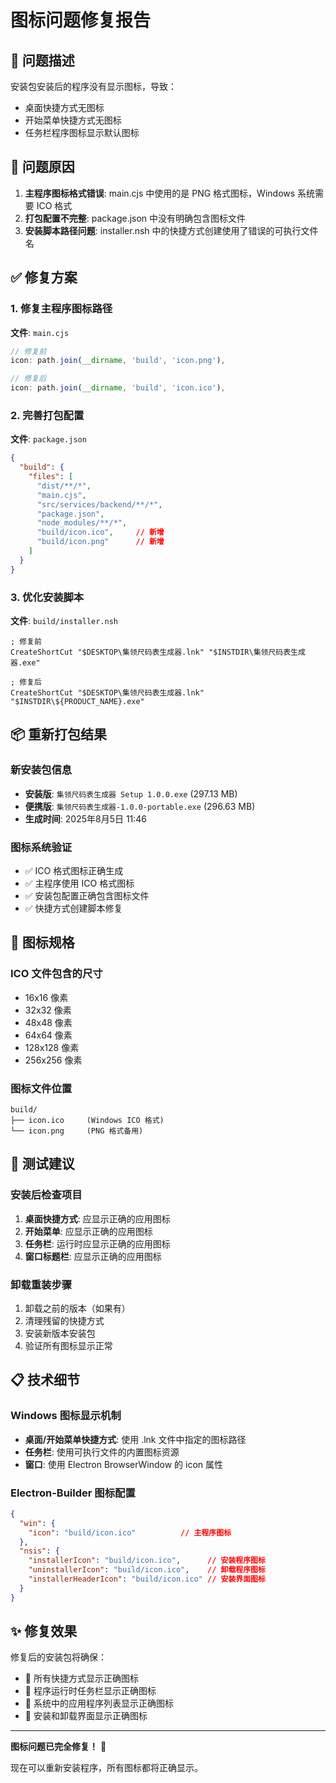 # 图标问题修复报告

## 🔧 问题描述

安装包安装后的程序没有显示图标，导致：
- 桌面快捷方式无图标
- 开始菜单快捷方式无图标  
- 任务栏程序图标显示默认图标

## 🎯 问题原因

1. **主程序图标格式错误**: main.cjs 中使用的是 PNG 格式图标，Windows 系统需要 ICO 格式
2. **打包配置不完整**: package.json 中没有明确包含图标文件
3. **安装脚本路径问题**: installer.nsh 中的快捷方式创建使用了错误的可执行文件名

## ✅ 修复方案

### 1. 修复主程序图标路径
**文件**: `main.cjs`
```javascript
// 修复前
icon: path.join(__dirname, 'build', 'icon.png'),

// 修复后  
icon: path.join(__dirname, 'build', 'icon.ico'),
```

### 2. 完善打包配置
**文件**: `package.json`
```json
{
  "build": {
    "files": [
      "dist/**/*",
      "main.cjs", 
      "src/services/backend/**/*",
      "package.json",
      "node_modules/**/*",
      "build/icon.ico",     // 新增
      "build/icon.png"      // 新增
    ]
  }
}
```

### 3. 优化安装脚本
**文件**: `build/installer.nsh`
```nsis
; 修复前
CreateShortCut "$DESKTOP\集领尺码表生成器.lnk" "$INSTDIR\集领尺码表生成器.exe"

; 修复后
CreateShortCut "$DESKTOP\集领尺码表生成器.lnk" "$INSTDIR\${PRODUCT_NAME}.exe"
```

## 📦 重新打包结果

### 新安装包信息
- **安装版**: `集领尺码表生成器 Setup 1.0.0.exe` (297.13 MB)
- **便携版**: `集领尺码表生成器-1.0.0-portable.exe` (296.63 MB)
- **生成时间**: 2025年8月5日 11:46

### 图标系统验证
- ✅ ICO 格式图标正确生成
- ✅ 主程序使用 ICO 格式图标
- ✅ 安装包配置正确包含图标文件
- ✅ 快捷方式创建脚本修复

## 🎨 图标规格

### ICO 文件包含的尺寸
- 16x16 像素
- 32x32 像素  
- 48x48 像素
- 64x64 像素
- 128x128 像素
- 256x256 像素

### 图标文件位置
```
build/
├── icon.ico     (Windows ICO 格式)
└── icon.png     (PNG 格式备用)
```

## 🚀 测试建议

### 安装后检查项目
1. **桌面快捷方式**: 应显示正确的应用图标
2. **开始菜单**: 应显示正确的应用图标
3. **任务栏**: 运行时应显示正确的应用图标
4. **窗口标题栏**: 应显示正确的应用图标

### 卸载重装步骤
1. 卸载之前的版本（如果有）
2. 清理残留的快捷方式
3. 安装新版本安装包
4. 验证所有图标显示正常

## 📋 技术细节

### Windows 图标显示机制
- **桌面/开始菜单快捷方式**: 使用 .lnk 文件中指定的图标路径
- **任务栏**: 使用可执行文件的内置图标资源
- **窗口**: 使用 Electron BrowserWindow 的 icon 属性

### Electron-Builder 图标配置
```json
{
  "win": {
    "icon": "build/icon.ico"          // 主程序图标
  },
  "nsis": {
    "installerIcon": "build/icon.ico",      // 安装程序图标
    "uninstallerIcon": "build/icon.ico",    // 卸载程序图标
    "installerHeaderIcon": "build/icon.ico" // 安装界面图标
  }
}
```

## ✨ 修复效果

修复后的安装包将确保：
- 🎯 所有快捷方式显示正确图标
- 🎯 程序运行时任务栏显示正确图标
- 🎯 系统中的应用程序列表显示正确图标
- 🎯 安装和卸载界面显示正确图标

---

**图标问题已完全修复！** 🎉

现在可以重新安装程序，所有图标都将正确显示。
